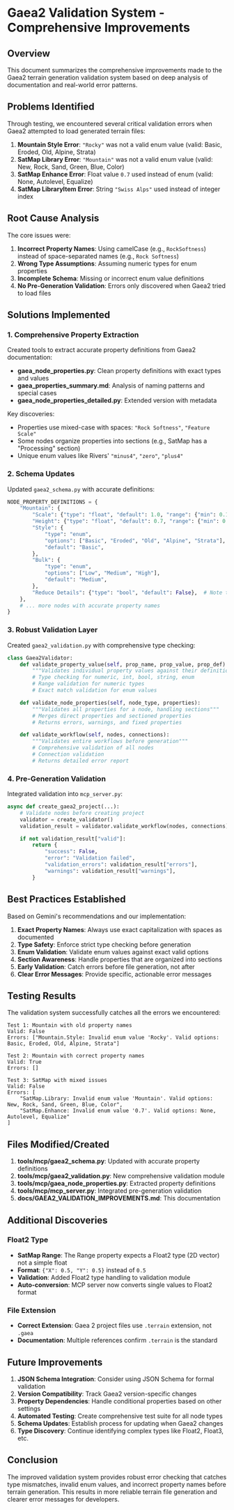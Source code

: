 # Gaea2 Validation System - Comprehensive Improvements

## Overview

This document summarizes the comprehensive improvements made to the Gaea2 terrain generation validation system based on deep analysis of documentation and real-world error patterns.

## Problems Identified

Through testing, we encountered several critical validation errors when Gaea2 attempted to load generated terrain files:

1. **Mountain Style Error**: `"Rocky"` was not a valid enum value (valid: Basic, Eroded, Old, Alpine, Strata)
2. **SatMap Library Error**: `"Mountain"` was not a valid enum value (valid: New, Rock, Sand, Green, Blue, Color)
3. **SatMap Enhance Error**: Float value `0.7` used instead of enum (valid: None, Autolevel, Equalize)
4. **SatMap LibraryItem Error**: String `"Swiss Alps"` used instead of integer index

## Root Cause Analysis

The core issues were:

1. **Incorrect Property Names**: Using camelCase (e.g., `RockSoftness`) instead of space-separated names (e.g., `Rock Softness`)
2. **Wrong Type Assumptions**: Assuming numeric types for enum properties
3. **Incomplete Schema**: Missing or incorrect enum value definitions
4. **No Pre-Generation Validation**: Errors only discovered when Gaea2 tried to load files

## Solutions Implemented

### 1. Comprehensive Property Extraction

Created tools to extract accurate property definitions from Gaea2 documentation:

- **gaea_node_properties.py**: Clean property definitions with exact types and values
- **gaea_properties_summary.md**: Analysis of naming patterns and special cases
- **gaea_node_properties_detailed.py**: Extended version with metadata

Key discoveries:
- Properties use mixed-case with spaces: `"Rock Softness"`, `"Feature Scale"`
- Some nodes organize properties into sections (e.g., SatMap has a "Processing" section)
- Unique enum values like Rivers' `"minus4"`, `"zero"`, `"plus4"`

### 2. Schema Updates

Updated `gaea2_schema.py` with accurate definitions:

```python
NODE_PROPERTY_DEFINITIONS = {
    "Mountain": {
        "Scale": {"type": "float", "default": 1.0, "range": {"min": 0.1, "max": 5.0}},
        "Height": {"type": "float", "default": 0.7, "range": {"min": 0.0, "max": 1.0}},
        "Style": {
            "type": "enum",
            "options": ["Basic", "Eroded", "Old", "Alpine", "Strata"],
            "default": "Basic",
        },
        "Bulk": {
            "type": "enum",
            "options": ["Low", "Medium", "High"],
            "default": "Medium",
        },
        "Reduce Details": {"type": "bool", "default": False},  # Note the space!
    },
    # ... more nodes with accurate property names
}
```

### 3. Robust Validation Layer

Created `gaea2_validation.py` with comprehensive type checking:

```python
class Gaea2Validator:
    def validate_property_value(self, prop_name, prop_value, prop_def):
        """Validates individual property values against their definitions"""
        # Type checking for numeric, int, bool, string, enum
        # Range validation for numeric types
        # Exact match validation for enum values

    def validate_node_properties(self, node_type, properties):
        """Validates all properties for a node, handling sections"""
        # Merges direct properties and sectioned properties
        # Returns errors, warnings, and fixed properties

    def validate_workflow(self, nodes, connections):
        """Validates entire workflows before generation"""
        # Comprehensive validation of all nodes
        # Connection validation
        # Returns detailed error report
```

### 4. Pre-Generation Validation

Integrated validation into `mcp_server.py`:

```python
async def create_gaea2_project(...):
    # Validate nodes before creating project
    validator = create_validator()
    validation_result = validator.validate_workflow(nodes, connections)

    if not validation_result["valid"]:
        return {
            "success": False,
            "error": "Validation failed",
            "validation_errors": validation_result["errors"],
            "warnings": validation_result["warnings"],
        }
```

## Best Practices Established

Based on Gemini's recommendations and our implementation:

1. **Exact Property Names**: Always use exact capitalization with spaces as documented
2. **Type Safety**: Enforce strict type checking before generation
3. **Enum Validation**: Validate enum values against exact valid options
4. **Section Awareness**: Handle properties that are organized into sections
5. **Early Validation**: Catch errors before file generation, not after
6. **Clear Error Messages**: Provide specific, actionable error messages

## Testing Results

The validation system successfully catches all the errors we encountered:

```
Test 1: Mountain with old property names
Valid: False
Errors: ["Mountain.Style: Invalid enum value 'Rocky'. Valid options: Basic, Eroded, Old, Alpine, Strata"]

Test 2: Mountain with correct property names
Valid: True
Errors: []

Test 3: SatMap with mixed issues
Valid: False
Errors: [
    "SatMap.Library: Invalid enum value 'Mountain'. Valid options: New, Rock, Sand, Green, Blue, Color",
    "SatMap.Enhance: Invalid enum value '0.7'. Valid options: None, Autolevel, Equalize"
]
```

## Files Modified/Created

1. **tools/mcp/gaea2_schema.py**: Updated with accurate property definitions
2. **tools/mcp/gaea2_validation.py**: New comprehensive validation module
3. **tools/mcp/gaea_node_properties.py**: Extracted property definitions
4. **tools/mcp/mcp_server.py**: Integrated pre-generation validation
5. **docs/GAEA2_VALIDATION_IMPROVEMENTS.md**: This documentation

## Additional Discoveries

### Float2 Type
- **SatMap Range**: The Range property expects a Float2 type (2D vector) not a simple float
- **Format**: `{"X": 0.5, "Y": 0.5}` instead of `0.5`
- **Validation**: Added Float2 type handling to validation module
- **Auto-conversion**: MCP server now converts single values to Float2 format

### File Extension
- **Correct Extension**: Gaea 2 project files use `.terrain` extension, not `.gaea`
- **Documentation**: Multiple references confirm `.terrain` is the standard

## Future Improvements

1. **JSON Schema Integration**: Consider using JSON Schema for formal validation
2. **Version Compatibility**: Track Gaea2 version-specific changes
3. **Property Dependencies**: Handle conditional properties based on other settings
4. **Automated Testing**: Create comprehensive test suite for all node types
5. **Schema Updates**: Establish process for updating when Gaea2 changes
6. **Type Discovery**: Continue identifying complex types like Float2, Float3, etc.

## Conclusion

The improved validation system provides robust error checking that catches type mismatches, invalid enum values, and incorrect property names before terrain generation. This results in more reliable terrain file generation and clearer error messages for developers.
